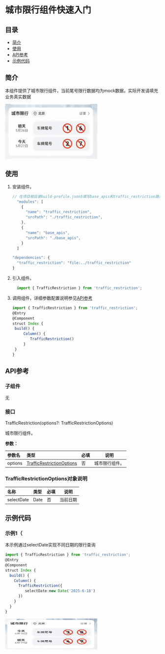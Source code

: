 # 城市限行组件快速入门

## 目录

- [简介](#简介)
- [使用](#使用)
- [API参考](#API参考)
- [示例代码](#示例代码)

## 简介

本组件提供了城市限行组件，当前尾号限行数据均为mock数据，实际开发请填充业务真实数据

<img src="./screenshot/TrafficRestriction.png" width="300">

## 使用

1. 安装组件。
   ```typescript
   // 在项目根目录build-profile.json5填写base_apis和traffic_restriction路径
     "modules": [
       {
         "name": "traffic_restriction",
         "srcPath": "./traffic_restriction",
       },
       {
         "name": "base_apis",
         "srcPath": "./base_apis",
       }
     ]
   ```
   ```typescript
   "dependencies": {
     "traffic_restriction": "file:../traffic_restriction"
   }
   ```

2. 引入组件。

   ```typescript
     import { TrafficRestriction } from 'traffic_restriction';
   ```

3. 调用组件，详细参数配置说明参见[API参考](#API参考)

   ```typescript
   import { TrafficRestriction } from 'traffic_restriction';
   @Entry
   @Component
   struct Index {
    build() {
    	Column() {
      	   TrafficRestriction()
    	}
    }
   }		
   ```

## API参考

### 子组件

无

### 接口

TrafficRestriction(options?: TrafficRestrictionOptions)

城市限行组件。

**参数：**

| 参数名  | 类型                                                   | 必填 | 说明           |
| :------ | :----------------------------------------------------- | ---- | -------------- |
| options | [TrafficRestrictionOptions](#LoginInfoOptions对象说明) | 否   | 城市限行组件。 |

### TrafficRestrictionOptions对象说明

| 名称       | 类型 | 必填 | 说明     |
| :--------- | :--- | ---- | -------- |
| selectDate | Date | 否   | 当前日期 |

## 示例代码

### 示例1（

本示例通过selectDate实现不同日期的限行查询

```typescript
import { TrafficRestriction } from 'traffic_restriction';
@Entry
@Component
struct Index {
  build() {
    Column() {
      TrafficRestriction({
         selectDate:new Date('2025-6-18')
      })
    }
  }
}		
```

<img src="./screenshot/TrafficRestriction_1.png" width="300" height="100">

```

```